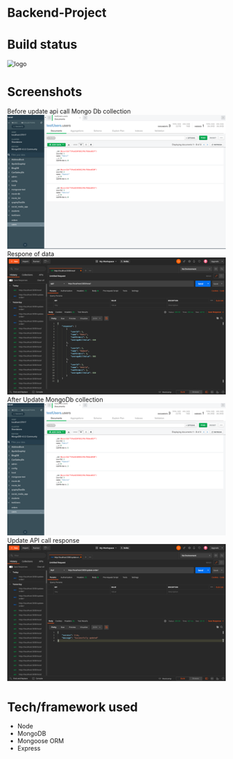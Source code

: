 # Backend-Project

# Build status
<img alt="logo" src="https://img.shields.io/badge/build-passing-green?logo=appveyor&style=for-the-badge">

# Screenshots
Before update api call Mongo Db collection
![backend](./beforeupdate.png)
Respone of data
![backend](./res.png)
After Update MongoDb collection
![backend](./afterupdate.png)
Update API call response
![backend](./update.png)
# Tech/framework used

- Node
- MongoDB
- Mongoose ORM
- Express 
